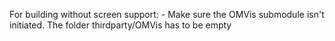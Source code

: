 










For building without screen support:
	- Make sure the OMVis submodule isn't initiated. The folder thirdparty/OMVis has to be empty
